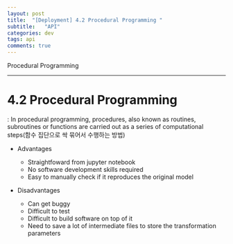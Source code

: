 ```yaml
---
layout: post
title:  "[Deployment] 4.2 Procedural Programming "
subtitle:   "API"
categories: dev
tags: api
comments: true
---
```


Procedural Programming 

---

# 4.2 Procedural Programming 
: In procedural programming, procedures, also known as routines, subroutines or functions are carried out as a series of computational steps(함수 집단으로 싹 묶어서 수행하는 방법)

- Advantages
    - Straightfoward from jupyter notebook
    - No software development skills required
    - Easy to manually check if it reproduces the original model

- Disadvantages
    - Can get buggy
    - Difficult to test
    - Difficult to build software on top of it
    - Need to save a lot of intermediate files to store the transformation parameters
